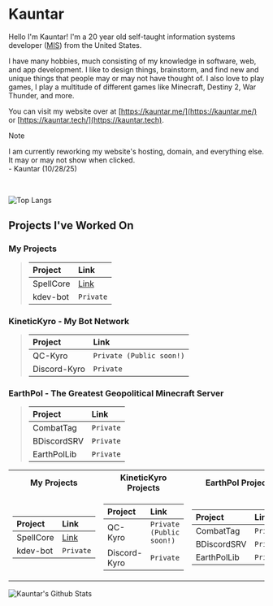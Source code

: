 # Kauntar

Hello I'm Kauntar! I'm a 20 year old self-taught information systems developer ([MIS](https://invedus.com/blog/management-information-systems-mis-specialist-job-description/)) from the United States.

I have many hobbies, much consisting of my knowledge in software, web, and app development. I like to design things, brainstorm, and find new and unique things that people may or may not have thought of. I also love to play games, I play a multitude of different games like Minecraft, Destiny 2, War Thunder, and more.

You can visit my website over at [https://kauntar.me/](https://kauntar.me/) or [https://kauntar.tech/](https://kauntar.tech).
> [!NOTE]
> I am currently reworking my website's hosting, domain, and everything else. It may or may not show when clicked. \
> \- Kauntar (10/28/25) 

<br/>

![Top Langs](https://github-readme-stats.vercel.app/api/top-langs/?username=kauntar&hide_progress=true&theme=midnight-purple)



## Projects I've Worked On
### My Projects
> |    Project    |      Link     |
> | :------------ | :------------ |
> | SpellCore | [Link](https://github.com/kauntar/SpellCore) |
> | kdev-bot | ```Private``` |

### KineticKyro - My Bot Network
> |    Project    |      Link     |
> | :------------ | :------------ |
> | QC-Kyro | ```Private (Public soon!)``` |
> | Discord-Kyro | ```Private``` |

### EarthPol - The Greatest Geopolitical Minecraft Server
> |    Project    |      Link     |
> | :------------ | :------------ |
> | CombatTag | ```Private``` |
> | BDiscordSRV | ```Private``` |
> | EarthPolLib | ```Private``` |


<table>
<tr>
<th>My Projects </th>
<th>KineticKyro Projects</th>
<th>EarthPol Projects</th>
</tr>
<tr><td>

 |    Project    |      Link     |
 | :------------ | :------------ |
 | SpellCore | [Link](https://github.com/kauntar/SpellCore) |
 | kdev-bot | ```Private``` |

</td><td>

 |    Project    |      Link     |
 | :------------ | :------------ |
 | QC-Kyro | ```Private (Public soon!)``` |
 | Discord-Kyro | ```Private``` |

</td><td>

 |    Project    |      Link     |
 | :------------ | :------------ |
 | CombatTag | ```Private``` |
 | BDiscordSRV | ```Private``` |
 | EarthPolLib | ```Private``` |

</td></tr> </table>

![Kauntar's Github Stats](https://github-readme-stats.vercel.app/api?username=kauntar&show_icons=true&rank_icon=github&theme=midnight-purple)